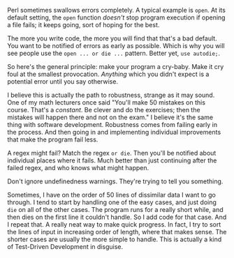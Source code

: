 Perl sometimes swallows errors completely. A typical example is `open`. At its
default setting, the `open` function *doesn't* stop program execution if
opening a file fails; it keeps going, sort of hoping for the best.

The more you write code, the more you will find that that's a bad default. You
want to be notified of errors as early as possible. Which is why you will see
people use the `open ... or die ...` pattern. Better yet, `use autodie;`.

So here's the general principle: make your program a cry-baby. Make it cry foul
at the smallest provocation. *Anything* which you didn't expect is a potential
error until you say otherwise.

I believe this is actually the path to robustness, strange as it may sound. One
of my math lecturers once said "You'll make 50 mistakes on this course. That's a
*constant*. Be clever and do the exercises; then the mistakes will happen there
and not on the exam." I believe it's the same thing with software development.
Robustness comes from failing early in the process. And then going in and
implementing individual improvements that make the program fail less.

A regex might fail? Match the regex `or die`. Then you'll be notified about
individual places where it fails. Much better than just continuing after the
failed regex, and who knows what might happen.

Don't ignore undefinedness warnings. They're trying to tell you something.

Sometimes, I have on the order of 50 lines of dissimilar data I want to go
through. I tend to start by handling one of the easy cases, and just doing
`die` on all of the other cases. The program runs for a really short while, and
then dies on the first line it couldn't handle. So I add code for that case.
And I repeat that. A really neat way to make quick progress. In fact, I try to
sort the lines of input in increasing order of length, where that makes sense.
The shorter cases are usually the more simple to handle. This is actually a
kind of Test-Driven Development in disguise.
